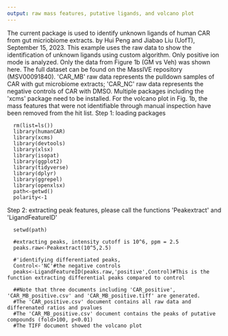 ```yaml
---
output: raw mass features, putative ligands, and volcano plot
---
```

The current package is used to identify unknown ligands of human CAR from gut micriobiome extracts.
by Hui Peng and Jiabao Liu (UofT), September 15, 2023. 
This example uses the raw data to show the identification of unknown ligands using custom algorithm. Only positive ion mode is analyzed.
Only the data from Figure 1b (GM vs Veh) was shown here. The full dataset can be found on the MassIVE repository (MSV00091840).
'CAR_MB' raw data represents the pulldown samples of CAR with gut microbiome extracts; 'CAR_NC' raw data represents the negative controls of CAR with DMSO.
Multiple packages including the 'xcms' package need to be installed.
For the volcano plot in Fig. 1b, the mass features that were not identifiable through manual inspection have been removed from the hit list.
Step 1: loading packages
```{r, message=FALSE, warning=FALSE}
  rm(list=ls())
  library(humanCAR)
  library(xcms)
  library(devtools)
  library(xlsx)
  library(isopat)
  library(ggplot2)
  library(tidyverse)
  library(dplyr)
  library(ggrepel)
  library(openxlsx)
  path<-getwd()
  polarity<-1
```
Step 2: extracting peak features, please call the functions 'Peakextract' and 'LigandFeatureID'
```{r, message=FALSE, warning=FALSE}
  setwd(path)

  #extracting peaks, intensity cutoff is 10^6, ppm = 2.5
  peaks.raw<-Peakextract(10^5,2.5)
  
  #'identifying differentiated peaks,
  Control<-'NC'#the negative controls
  peaks<-LigandFeatureID(peaks.raw,'positive',Control)#This is the function extracting differential peaks compared to control
  
  ##Note that three documents including 'CAR_positive', 'CAR_MB_positive.csv' and 'CAR_MB_positive.tiff' are generated.
  #The 'CAR_positive.csv' document contains all raw data and differenated ratios and pvalues
  #The 'CAR_MB_positive.csv' document contains the peaks of putative compounds (fold>100, p<0.01)
  #The TIFF document showed the volcano plot
  
```
